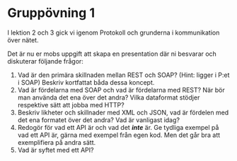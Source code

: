# Gruppövning 1

 I lektion 2 och 3 gick vi igenom Protokoll och grunderna i kommunikation över nätet.

 Det är nu er mobs uppgift att skapa en presentation där ni besvarar och diskuterar följande frågor:

 1.  Vad är den primära skillnaden mellan REST och SOAP? (Hint: ligger i P:et i SOAP) Beskriv kortfattat båda dessa koncept.
 2.  Vad är fördelarna med SOAP och vad är fördelarna med REST? När bör man använda det ena över det andra? Vilka dataformat stödjer respektive sätt att jobba med HTTP?
 2.  Beskriv likheter och skillnader med XML och JSON, vad är fördelen med det ena formatet över det andra? Vad är vanligast idag?
 3.  Redogör för vad ett API är och vad det ***inte*** är. Ge tydliga exempel på vad ett API är, gärna med exempel från egen kod. Men det går bra att exemplifiera på andra sätt.
 4. Vad är syftet med ett API?
